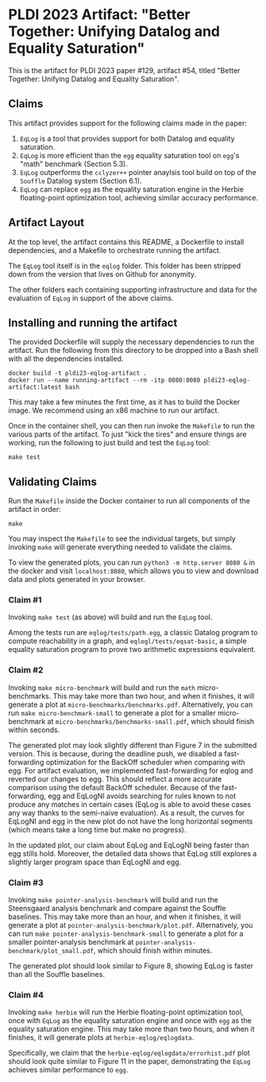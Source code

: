 # PLDI 2023 Artifact: "Better Together: Unifying Datalog and Equality Saturation"

This is the artifact for PLDI 2023 paper #129, artifact #54, titled 
"Better Together: Unifying Datalog and Equality Saturation".

## Claims

This artifact provides support for the following claims made in the paper:

1. `EqLog` is a tool that provides support for both Datalog and equality saturation.
2. `EqLog` is more efficient than the `egg` equality saturation tool on 
    `egg`'s "math" benchmark (Section 5.3).
3. `EqLog` outperforms the `cclyzer++` pointer anaylsis 
    tool build on top of the `Souffle` Datalog system (Section 6.1).
4. `EqLog` can replace `egg` as the equality saturation engine in the Herbie floating-point optimization tool, achieving similar accuracy performance.


## Artifact Layout

At the top level, the artifact contains this README, a Dockerfile to install dependencies, and a Makefile to orchestrate running the artifact.

The `EqLog` tool itself is in the `eqlog` folder.
This folder has been stripped down from the version that lives on Github for anonymity.

The other folders each containing supporting infrastructure and data for the evaluation of `EqLog` in support of the above claims.

## Installing and running the artifact

The provided Dockerfile will supply the necessary dependencies to run the artifact. Run the following from this directory to be dropped into a Bash shell with all the dependencies installed.

```shell
docker build -t pldi23-eqlog-artifact .
docker run --name running-artifact --rm -itp 8080:8080 pldi23-eqlog-artifact:latest bash
```

This may take a few minutes the first time, as it has to build the Docker image. We recommend using an x86 machine to run our artifact.

Once in the container shell, you can then run invoke the `Makefile` to run the various parts of the artifact. To just "kick the tires" and ensure things are working, run the following to just build and test the `EqLog` tool:

```shell
make test
```

## Validating Claims


Run the `Makefile` inside the Docker container to run all components of the artifact in order:

```shell
make
```

You may inspect the `Makefile` to see the individual targets, but simply invoking `make` will generate everything needed to validate the claims.

To view the generated plots, you can run `python3 -m http.server 8080 &` in the docker and visit `localhost:8080`, which allows you to view and download data and plots generated in your browser.

### Claim #1

Invoking `make test` (as above) will build and run the `EqLog` tool.

Among the tests run are `eqlog/tests/path.egg`, a classic Datalog program to compute reachability in a graph, and `eqlogl/tests/eqsat-basic`, a simple equality saturation program to prove two arithmetic expressions equivalent.

### Claim #2

Invoking `make micro-benchmark`  will build and run the `math` micro-benchmarks. This may take more than two hour, and when it finishes, it will generate a plot at `micro-benchmarks/benchmarks.pdf`.
Alternatively, you can run `make micro-benchmark-small` to generate a plot for a smaller micro-benchmark at `micro-benchmarks/benchmarks-small.pdf`, which should finish within seconds.

The generated plot may look slightly different than Figure 7 in the submitted version.
This is because, during the deadline push, we disabled a fast-forwarding optimization for the BackOff scheduler when comparing with egg.
For artifact evaluation, we implemented fast-forwarding for eqlog and reverted our changes to egg. 
This should reflect a more accurate comparison using the default BackOff scheduler.
Because of the fast-forwarding, egg and EqLogNI avoids searching for rules known to not produce any matches in certain cases (EqLog is able to avoid these cases any way thanks to the semi-naive evaluation).
As a result, the curves for EqLogNI and egg in the new plot do not have the long horizontal segments (which means take a long time but make no progress).

In the updated plot, our claim about EqLog and EqLogNI being faster than egg stills hold. 
Moreover, the detailed data shows that EqLog still explores a slightly larger program space than EqLogNI and egg.

### Claim #3

Invoking `make pointer-analysis-benchmark`  will build and run the Steensgaard analysis benchmark and compare against the Souffle baselines. This may take more than an hour, and when it finishes, it will generate a plot at `pointer-analysis-benchmark/plot.pdf`.
Alternatively, you can run `make pointer-analysis-benchmark-small` to generate a plot for a smaller pointer-analysis benchmark at `pointer-analysis-benchmark/plot_small.pdf`, which should finish within minutes.

The generated plot should look similar to Figure 8, showing EqLog is faster than all the Souffle baselines.

### Claim #4

Invoking `make herbie` will run the Herbie floating-point optimization tool, once with `EqLog` as the equality saturation engine and once with `egg` as the equality saturation engine. This may take more than two hours, and when it finishes, it will generate plots at `herbie-eqlog/eqlogdata`.

Specifically, we claim that the `herbie-eqlog/eqlogdata/errorhist.pdf` plot should look quite similar to Figure 11 in the paper, demonstrating the `EqLog` achieves similar performance to `egg`.